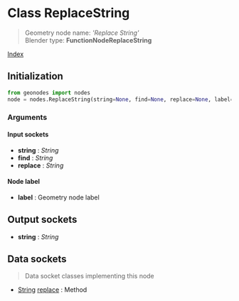
# Class ReplaceString

> Geometry node name: _'Replace String'_<br>Blender type:  **FunctionNodeReplaceString**


[Index](/docs/index.md)

## Initialization


```python
from geonodes import nodes
node = nodes.ReplaceString(string=None, find=None, replace=None, label=None)
```


### Arguments


#### Input sockets



- **string** : _String_
- **find** : _String_
- **replace** : _String_



#### Node label



- **label** : Geometry node label



## Output sockets



- **string** : _String_



## Data sockets

> Data socket classes implementing this node




- [String](../sockets/String.md) [replace](../sockets/String.md#replace) : Method


